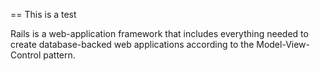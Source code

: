 == This is a test

Rails is a web-application framework that includes everything needed to create
database-backed web applications according to the Model-View-Control pattern.